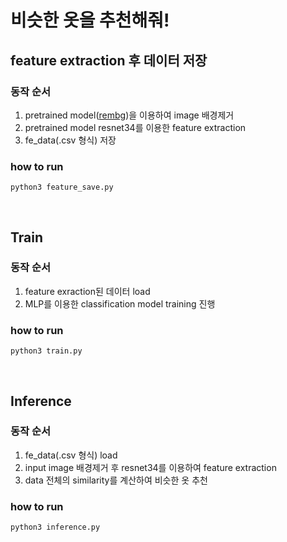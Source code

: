 # 비슷한 옷을 추천해줘!

## feature extraction 후 데이터 저장
### 동작 순서
1. pretrained model([rembg](https://github.com/danielgatis/rembg))을 이용하여 image 배경제거
2. pretrained model resnet34를 이용한 feature extraction
3. fe_data(.csv 형식) 저장
### how to run
```
python3 feature_save.py
```
</br>

## Train
### 동작 순서
1. feature exraction된 데이터 load
2. MLP를 이용한 classification model training 진행
### how to run
```
python3 train.py
```

</br>

## Inference
### 동작 순서
1. fe_data(.csv 형식) load
2. input image 배경제거 후 resnet34를 이용하여 feature extraction
3. data 전체의 similarity를 계산하여 비슷한 옷 추천
### how to run
```
python3 inference.py
```